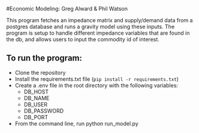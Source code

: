 #Economic Modeling: Greg Alward & Phil Watson

This program fetches an impedance matrix and supply/demand data from a postgres database and runs a gravity model using these inputs. The program is setup to handle different impedance variables that are found in the db, and allows users to input the commodity id of interest.

## To run the program:
- Clone the repository
- Install the requirements.txt file (`pip install -r requirements.txt`)
- Create a .env file in the root directory with the following variables:
    - DB_HOST
    - DB_NAME
    - DB_USER
    - DB_PASSWORD
    - DB_PORT
- From the command line, run python run_model.py